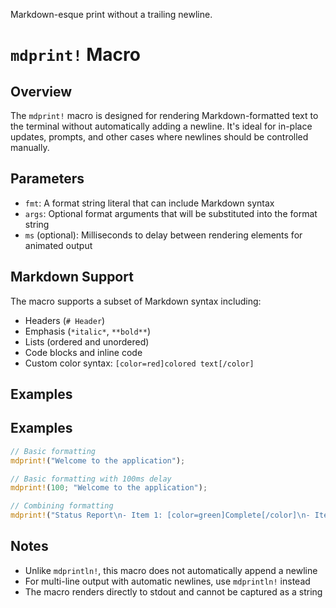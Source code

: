 ﻿Markdown-esque print without a trailing newline.
# `mdprint!` Macro

## Overview
The `mdprint!` macro is designed for rendering Markdown-formatted text to the terminal without automatically adding a newline. It's ideal for in-place updates, prompts, and other cases where newlines should be controlled manually.

## Parameters

- `fmt`: A format string literal that can include Markdown syntax
- `args`: Optional format arguments that will be substituted into the format string
- `ms` (optional): Milliseconds to delay between rendering elements for animated output

## Markdown Support

The macro supports a subset of Markdown syntax including:

- Headers (`# Header`)
- Emphasis (`*italic*`, `**bold**`)
- Lists (ordered and unordered)
- Code blocks and inline code
- Custom color syntax: `[color=red]colored text[/color]`

## Examples

## Examples

```rust
// Basic formatting
mdprint!("Welcome to the application");

// Basic formatting with 100ms delay
mdprint!(100; "Welcome to the application");

// Combining formatting
mdprint!("Status Report\n- Item 1: [color=green]Complete[/color]\n- Item 2: [color=yellow]Pending[/color]");
```

## Notes
- Unlike `mdprintln!`, this macro does not automatically append a newline
- For multi-line output with automatic newlines, use `mdprintln!` instead
- The macro renders directly to stdout and cannot be captured as a string